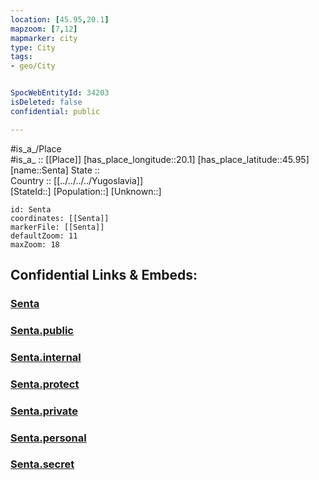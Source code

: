 ```yaml
---
location: [45.95,20.1] 
mapzoom: [7,12] 
mapmarker: city 
type: City
tags:
- geo/City


SpocWebEntityId: 34203
isDeleted: false
confidential: public

---
```

#is_a_/Place  
#is_a_ :: [[Place]] 
[has_place_longitude::20.1] 
[has_place_latitude::45.95] 
[name::Senta] 
State ::  
Country :: [[../../../../Yugoslavia]]  
[StateId::] 
[Population::] 
[Unknown::] 


```leaflet
id: Senta
coordinates: [[Senta]] 
markerFile: [[Senta]] 
defaultZoom: 11 
maxZoom: 18
```


## Confidential Links & Embeds: 

### [Senta](/_Standards/Earth/Continent/Europe/Europe~South/Serbia/districts~Serbia/Banatski~Severno/City/Senta.md) 

### [Senta.public](/_public/Earth/Continent/Europe/Europe~South/Serbia/districts~Serbia/Banatski~Severno/City/Senta.public.md) 

### [Senta.internal](/_internal/Earth/Continent/Europe/Europe~South/Serbia/districts~Serbia/Banatski~Severno/City/Senta.internal.md) 

### [Senta.protect](/_protect/Earth/Continent/Europe/Europe~South/Serbia/districts~Serbia/Banatski~Severno/City/Senta.protect.md) 

### [Senta.private](/_private/Earth/Continent/Europe/Europe~South/Serbia/districts~Serbia/Banatski~Severno/City/Senta.private.md) 

### [Senta.personal](/_personal/Earth/Continent/Europe/Europe~South/Serbia/districts~Serbia/Banatski~Severno/City/Senta.personal.md) 

### [Senta.secret](/_secret/Earth/Continent/Europe/Europe~South/Serbia/districts~Serbia/Banatski~Severno/City/Senta.secret.md)

